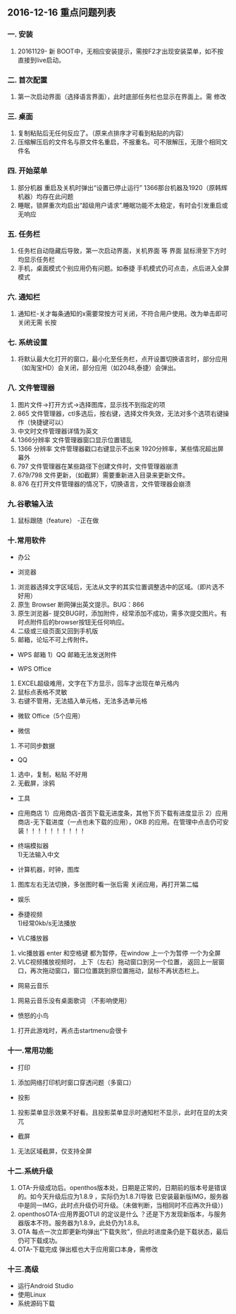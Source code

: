 ## 2016-12-16 重点问题列表

### 一. 安装  
 1. 20161129- 新 BOOT中，无相应安装提示，需按F2才出现安装菜单，如不按直接到live启动。
 
### 二. 首次配置
 1. 第一次启动界面（选择语言界面），此时底部任务栏也显示在界面上。需 修改

### 三. 桌面
 1. 复制粘贴后无任何反应了。（原来点排序才可看到粘贴的内容）
 2. 压缩解压后的文件名与原文件名重启，不报重名。可不限解压，无限个相同文件名
 
### 四. 开始菜单
 1. 部分机器 重启及关机时弹出“设置已停止运行” 1366那台机器及1920（原韩辉机器）均存在此问题
 2. 睡眠，锁屏重次均启出“超级用户请求”.睡眠功能不太稳定，有时会引发重启或无响应
 
### 五. 任务栏
 1. 任务栏自动隐藏后导致，第一次启动界面，关机界面 等 界面 鼠标滑至下方时均显示任务栏
 2. 手机，桌面模式个别应用仍有问题。如泰捷 手机模式仍可点击，点后进入全屏模式
 
### 六. 通知栏
 1.  通知栏-关才每条通知的x需要常按方可关闭，不符合用户使用。改为单击即可关闭无需 长按

### 七. 系统设置
 1. 将默认最大化打开的窗口，最小化至任务栏，点开设置切换语言时，部分应用（如淘宝HD）会关闭，部分应用（如2048,泰捷）会弹出。
 
### 八. 文件管理器
 1. 图片文件->打开方式->选择图库，显示找不到指定的项
 2. 865 文件管理器，ctl多选后，按右键，选择文件失效，无法对多个选项右键操作（快捷键可以）
 3. 中文时文件管理器详情为英文
 4. 1366分辨率 文件管理器窗口显示位置错乱
 5. 1366 分辨率 文件管理器戳口右键显示不出来 1920分辨率，某些情况超出屏幕外
 6. 797 文件管理器在某些路径下创建文件时，文件管理器崩溃
 7. 679/798 文件更新，（如截屏）需要重新进入目录来更新文件。
 8. 876 在打开文件管理器的情况下，切换语言，文件管理器会崩溃


### 九.谷歌输入法
1. 鼠标跟随（feature） -正在做

### 十.常用软件
* 办公
 - 浏览器  
  1) 浏览器选择文字区域后，无法从文字的其实位置调整选中的区域。（即片选不好用）    
  2) 原生 Browser 断网弹出英文提示。BUG：866  
  3) 原生浏览器- 提交BUG时，添加附件，经常添加不成功，需多次提交图片。有时点附件后的browser按钮无任何响应。  
  4) 二级或三级页面又回到手机版   
  5) 邮箱，论坛不可上传附件。  
  
 - WPS 邮箱
  1）QQ 邮箱无法发送附件
  
 - WPS Office  
  1) EXCEL超级难用，文字在下方显示，回车才出现在单元格内  
  2) 鼠标点表格不灵敏  
  3) 右键不管用，无法插入单元格，无法多选单元格  
  
 - 微软 Office（5个应用）
 
 - 微信  
  1) 不可同步数据
  
 - QQ  
  1) 选中，复制，粘贴 不好用    
  2) 无截屏，涂鸦  
  
* 工具
 - 应用商店
  1）应用商店-首页下载无进度条，其他下页下载有进度显示
  2）应用商店-无下载进度（一点也未下载的应用），0KB 的应用。在管理中点击仍可安装！！！！！！！！！！

  
 - 终端模拟器  
  1)无法输入中文
  
 - 计算机器，时钟，图库  
  1) 图库左右无法切换，多张图时看一张后需 关闭应用，再打开第二幅
  
* 娱乐
 - 泰捷视频  
  1)经常0kb/s无法播放
  
 - VLC播放器
  1) vlc播放器 enter 和空格键 都为暂停，在window 上一个为暂停 一个为全屏
  2) VLC视频播放视频时， 上下（左右）拖动窗口到另一个位置， 返回上一层窗口，再次拖动窗口，窗口位置跳到原位置拖动，鼠标不再状态栏上。
  
 - 网易云音乐  
  1) 网易云音乐没有桌面歌词 （不影响使用）
  
 - 愤怒的小鸟  
  1) 打开此游戏时，再点击startmenu会很卡
 

### 十一.常用功能
- 打印
 1. 添加网络打印机时窗口穿透问题（多窗口）
 
- 投影
 1. 投影菜单显示效果不好看。且投影菜单显示时通知栏不显示，此时在显的太突兀
 
- 截屏
 1. 无法区域截屏，仅支持全屏
 
### 十二.系统升级  
 1. OTA-升级成功后。openthos版本处，日期是正常的，日期前的版本号是错误的。如今天升级后应为1.8.9 ，实际仍为1.8.7(导致 已安装最新版IMG，服务器中是同一IMG，此时点升级仍可升级。（未做判断，当相同时不应再次升级）)
 2. openthosOTA-应用界面OTUI 的定议是什么 ？还是下方发现新版本，与服务器版本不符。服务器为1.8.9，此处仍为1.8.8。
 3. OTA 每点一次立即更新均弹出“下载失败”，但此时进度条仍是下载状态，最后仍可下载成功。
 4. OTA-下载完成 弹出框也大于应用窗口本身，需修改  
### 十三.高级
 - 运行Android Studio
 - 使用Linux
 - 系统源码下载








